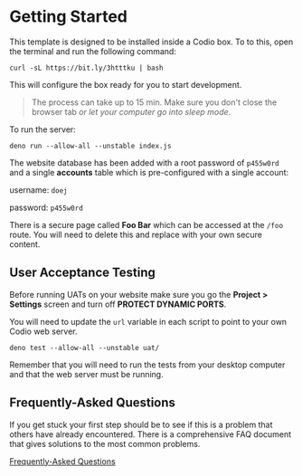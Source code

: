 
# Getting Started

This template is designed to be installed inside a Codio box. To to this, open the terminal and run the following command:

```shell
curl -sL https://bit.ly/3htttku | bash
```

This will configure the box ready for you to start development.

> The process can take up to 15 min. Make sure you don't close the browser tab _or let your computer go into sleep mode_.

To run the server:

```shell
deno run --allow-all --unstable index.js
```

The website database has been added with a root password of `p455w0rd` and a single **accounts** table which is pre-configured with a single account:

username: `doej`

password: `p455w0rd`

There is a secure page called **Foo Bar** which can be accessed at the `/foo` route. You will need to delete this and replace with your own secure content.

## User Acceptance Testing

Before running UATs on your website make sure you go the **Project > Settings** screen and turn off **PROTECT DYNAMIC PORTS**.

You will need to update the `url` variable in each script to point to your own Codio web server.

```shell
deno test --allow-all --unstable uat/
```

Remember that you will need to run the tests from your desktop computer and that the web server must be running.

## Frequently-Asked Questions

If you get stuck your first step should be to see if this is a problem that others have already encountered. There is a comprehensive FAQ document that gives solutions to the most common problems.

[Frequently-Asked Questions](https://docs.google.com/document/d/1b_lTA_ay0Yi46annuNnZ6fK1nIe_ddszmPua1Wwvfa0/edit?usp=sharing)
